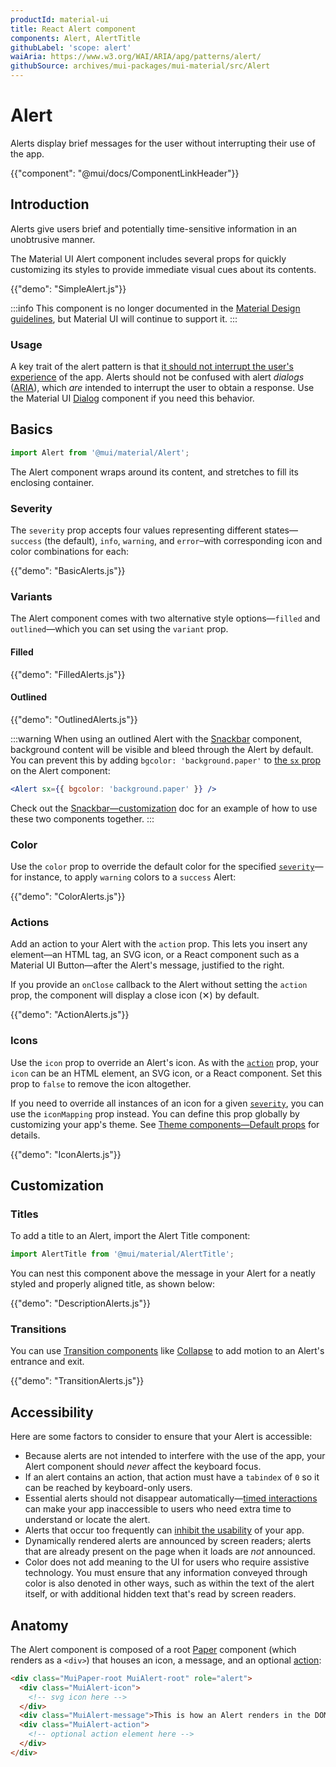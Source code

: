 ```yaml
---
productId: material-ui
title: React Alert component
components: Alert, AlertTitle
githubLabel: 'scope: alert'
waiAria: https://www.w3.org/WAI/ARIA/apg/patterns/alert/
githubSource: archives/mui-packages/mui-material/src/Alert
---
```


# Alert

<p class="description">Alerts display brief messages for the user without interrupting their use of the app.</p>

{{"component": "@mui/docs/ComponentLinkHeader"}}

## Introduction

Alerts give users brief and potentially time-sensitive information in an unobtrusive manner.

The Material UI Alert component includes several props for quickly customizing its styles to provide immediate visual cues about its contents.

{{"demo": "SimpleAlert.js"}}

:::info
This component is no longer documented in the [Material Design guidelines](https://m2.material.io/), but Material UI will continue to support it.
:::

### Usage

A key trait of the alert pattern is that [it should not interrupt the user's experience](https://www.w3.org/WAI/ARIA/apg/patterns/alert/) of the app.
Alerts should not be confused with alert _dialogs_ ([ARIA](https://www.w3.org/WAI/ARIA/apg/patterns/alertdialog/)), which _are_ intended to interrupt the user to obtain a response.
Use the Material UI [Dialog](/material-ui/react-dialog/) component if you need this behavior.

## Basics

```jsx
import Alert from '@mui/material/Alert';
```

The Alert component wraps around its content, and stretches to fill its enclosing container.

### Severity

The `severity` prop accepts four values representing different states—`success` (the default), `info`, `warning`, and `error`–with corresponding icon and color combinations for each:

{{"demo": "BasicAlerts.js"}}

### Variants

The Alert component comes with two alternative style options—`filled` and `outlined`—which you can set using the `variant` prop.

#### Filled

{{"demo": "FilledAlerts.js"}}

#### Outlined

{{"demo": "OutlinedAlerts.js"}}

:::warning
When using an outlined Alert with the [Snackbar](/material-ui/react-snackbar/) component, background content will be visible and bleed through the Alert by default.
You can prevent this by adding `bgcolor: 'background.paper'` to [the `sx` prop](/material-ui/customization/how-to-customize/#the-sx-prop) on the Alert component:

```jsx
<Alert sx={{ bgcolor: 'background.paper' }} />
```

Check out the [Snackbar—customization](/material-ui/react-snackbar/#customization) doc for an example of how to use these two components together.
:::

### Color

Use the `color` prop to override the default color for the specified [`severity`](#severity)—for instance, to apply `warning` colors to a `success` Alert:

{{"demo": "ColorAlerts.js"}}

### Actions

Add an action to your Alert with the `action` prop.
This lets you insert any element—an HTML tag, an SVG icon, or a React component such as a Material UI Button—after the Alert's message, justified to the right.

If you provide an `onClose` callback to the Alert without setting the `action` prop, the component will display a close icon (&#x2715;) by default.

{{"demo": "ActionAlerts.js"}}

### Icons

Use the `icon` prop to override an Alert's icon.
As with the [`action`](#actions) prop, your `icon` can be an HTML element, an SVG icon, or a React component.
Set this prop to `false` to remove the icon altogether.

If you need to override all instances of an icon for a given [`severity`](#severity), you can use the `iconMapping` prop instead.
You can define this prop globally by customizing your app's theme. See [Theme components—Default props](/material-ui/customization/theme-components/#theme-default-props) for details.

{{"demo": "IconAlerts.js"}}

## Customization

### Titles

To add a title to an Alert, import the Alert Title component:

```jsx
import AlertTitle from '@mui/material/AlertTitle';
```

You can nest this component above the message in your Alert for a neatly styled and properly aligned title, as shown below:

{{"demo": "DescriptionAlerts.js"}}

### Transitions

You can use [Transition components](/material-ui/transitions/) like [Collapse](/material-ui/transitions/#collapse) to add motion to an Alert's entrance and exit.

{{"demo": "TransitionAlerts.js"}}

## Accessibility

Here are some factors to consider to ensure that your Alert is accessible:

- Because alerts are not intended to interfere with the use of the app, your Alert component should _never_ affect the keyboard focus.
- If an alert contains an action, that action must have a `tabindex` of `0` so it can be reached by keyboard-only users.
- Essential alerts should not disappear automatically—[timed interactions](https://www.w3.org/TR/UNDERSTANDING-WCAG20/time-limits-no-exceptions.html) can make your app inaccessible to users who need extra time to understand or locate the alert.
- Alerts that occur too frequently can [inhibit the usability](https://www.w3.org/TR/UNDERSTANDING-WCAG20/time-limits-postponed.html) of your app.
- Dynamically rendered alerts are announced by screen readers; alerts that are already present on the page when it loads are _not_ announced.
- Color does not add meaning to the UI for users who require assistive technology. You must ensure that any information conveyed through color is also denoted in other ways, such as within the text of the alert itself, or with additional hidden text that's read by screen readers.

## Anatomy

The Alert component is composed of a root [Paper](/material-ui/react-paper/) component (which renders as a `<div>`) that houses an icon, a message, and an optional [action](#actions):

```html
<div class="MuiPaper-root MuiAlert-root" role="alert">
  <div class="MuiAlert-icon">
    <!-- svg icon here -->
  </div>
  <div class="MuiAlert-message">This is how an Alert renders in the DOM.</div>
  <div class="MuiAlert-action">
    <!-- optional action element here -->
  </div>
</div>
```
